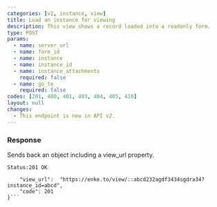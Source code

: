 ```yaml
---
categories: [v2, instance, view]
title: Load an instance for viewing 
description: This view shows a record loaded into a readonly form.
type: POST
params: 
  - name: server_url 
  - name: form_id
  - name: instance
  - name: instance_id
  - name: instance_attachments
    required: false
  - name: go_to
    required: false
codes: [201, 400, 401, 403, 404, 405, 410]
layout: null
changes: 
  - This endpoint is new in API v2.
---
```


### Response

Sends back an object including a view_url property.

```Status:201 OK```
```{
    "view_url":  "https://enke.to/view/::abcd232agdf3434sgdra34?instance_id=abcd",
    "code": 201
}```

